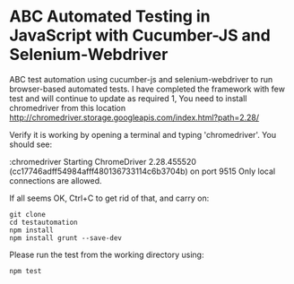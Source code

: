 # ABC Automated Testing in JavaScript with Cucumber-JS and Selenium-Webdriver

ABC test automation using cucumber-js and selenium-webdriver to run browser-based automated tests.
I have completed the framework with few test and  will continue to update as required
1, You need to install chromedriver from this location http://chromedriver.storage.googleapis.com/index.html?path=2.28/

Verify it is working by opening a terminal and typing 'chromedriver'. You should see:

 :chromedriver
Starting ChromeDriver 2.28.455520 (cc17746adff54984afff480136733114c6b3704b) on port 9515
Only local connections are allowed.

If all seems OK, Ctrl+C to get rid of that, and carry on:

    git clone
    cd testautomation
    npm install
    npm install grunt --save-dev

Please run the test from the working directory using:
  
    npm test
  
 
